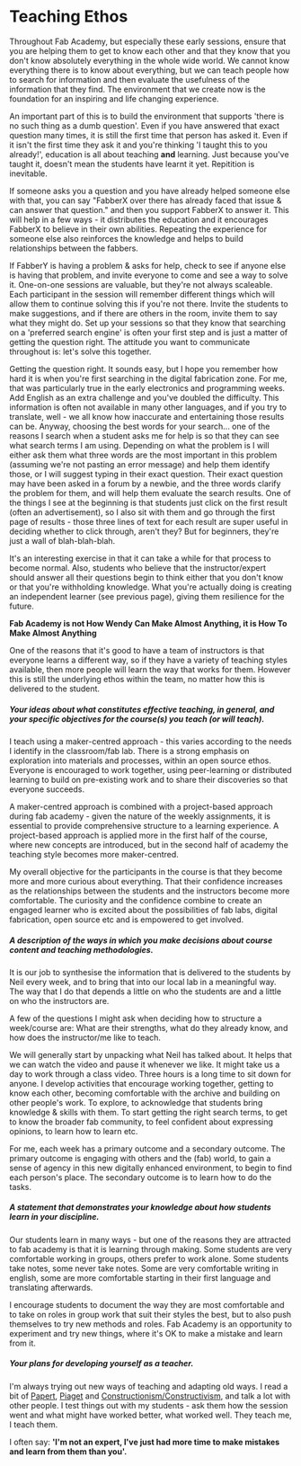 # Teaching Ethos

Throughout Fab Academy, but especially these early sessions, ensure that you are helping them to get to know each other and that they know that you don't know absolutely everything in the whole wide world. We cannot know everything there is to know about everything, but we can teach people how to search for information and then evaluate the usefulness of the information that they find. The environment that we create now is the foundation for an inspiring and life changing experience. 

An important part of this is to build the environment that supports 'there is no such thing as a dumb question'. Even if you have answered that exact question many times, it is still the first time that person has asked it. Even if it isn't the first time they ask it and you're thinking 'I taught this to you already!', education is all about teaching **and** learning. Just because you've taught it, doesn't mean the students have learnt it yet. Repitition is inevitable. 

If someone asks you a question and you have already helped someone else with that, you can say "FabberX over there has already faced that issue & can answer that question." and then you support FabberX to answer it. This will help in a few ways - it distributes the education and it encourages FabberX to believe in their own abilities. Repeating the experience for someone else also reinforces the knowledge and helps to build relationships between the fabbers. 

If FabberY is having a problem & asks for help, check to see if anyone else is having that problem, and invite everyone to come and see a way to solve it. One-on-one sessions are valuable, but they're not always scaleable. Each participant in the session will remember different things which will allow them to continue solving this if you're not there. Invite the students to make suggestions, and if there are others in the room, invite them to say what they might do. Set up your sessions so that they know that searching on a 'preferred search engine' is often your first step and is just a matter of getting the question right. The attitude you want to communicate throughout is: let's solve this together. 

Getting the question right. It sounds easy, but I hope you remember how hard it is when you're first searching in the digital fabrication zone. For me, that was particularly true in the early electronics and programming weeks. Add English as an extra challenge and you've doubled the difficulty. This information is often not available in many other languages, and if you try to translate, well - we all know how inaccurate and entertaining those results can be. Anyway, choosing the best words for your search... one of the reasons I search when a student asks me for help is so that they can see what search terms I am using. Depending on what the problem is I will either ask them what three words are the most important in this problem (assuming we're not pasting an error message) and help them identify those, or I will suggest typing in their exact question. Their exact question may have been asked in a forum by a newbie, and the three words clarify the problem for them, and will help them evaluate the search results. One of the things I see at the beginning is that students just click on the first result (often an advertisement), so I also sit with them and go through the first page of results - those three lines of text for each result are super useful in deciding whether to click through, aren't they? But for beginners, they're just a wall of blah-blah-blah.  

It's an interesting exercise in that it can take a while for that process to become normal. Also, students who believe that the instructor/expert should answer all their questions begin to think either that you don't know or that you're withholding knowledge. What you're actually doing is creating an independent learner (see previous page), giving them resilience for the future. 

**Fab Academy is not How Wendy Can Make Almost Anything, it is How To Make Almost Anything**

One of the reasons that it's good to have a team of instructors is that everyone learns a different way, so if they have a variety of teaching styles available, then more people will learn the way that works for them. However this is still the underlying ethos within the team, no matter how this is delivered to the student.

##### Your ideas about what constitutes effective teaching, in general, and your specific objectives for the course(s) you teach (or will teach).

I teach using a maker-centred approach - this varies according to the needs I identify in the classroom/fab lab. 
There is a strong emphasis on exploration into materials and processes, within an open source ethos. Everyone is encouraged to work together, using peer-learning or distributed learning to build on pre-existing work and to share their discoveries so that everyone succeeds.

A maker-centred approach is combined with a project-based approach during fab academy - given the nature of the weekly assignments, it is essential to provide comprehensive structure to a learning experience. A project-based approach is applied more in the first half of the course, where new concepts are introduced, but in the second half of academy the teaching style becomes more maker-centred. 

My overall objective for the participants in the course is that they become more and more curious about everything. That their confidence increases as the relationships between the students and the instructors become more comfortable. The curiosity and the confidence combine to create an engaged learner who is excited about the possibilities of fab labs, digital fabrication, open source etc and is empowered to get involved.

##### A description of the ways in which you make decisions about course content and teaching methodologies.

It is our job to synthesise the information that is delivered to the students by Neil every week, and to bring that into our local lab in a meaningful way. The way that I do that depends a little on who the students are and a little on who the instructors are. 

A few of the questions I might ask when deciding how to structure a week/course are: What are their strengths, what do they already know, and how does the instructor/me like to teach.

We will generally start by unpacking what Neil has talked about. It helps that we can watch the video and pause it whenever we like. It might take us a day to work through a class video. Three hours is a long time to sit down for anyone.
I develop activities that encourage working together, getting to know each other, becoming comfortable with the archive and building on other people's work. To explore, to acknowledge that students bring knowledge & skills with them. To start getting the right search terms, to get to know the broader fab community, to feel confident about expressing opinions, to learn how to learn etc. 

For me, each week has a primary outcome and a secondary outcome. The primary outcome is engaging with others and the (fab) world, to gain a sense of agency in this new digitally enhanced environment, to begin to find each person's place. The secondary outcome is to learn how to do the tasks.
 
##### A statement that demonstrates your knowledge about how students learn in your discipline.

Our students learn in many ways - but one of the reasons they are attracted to fab academy is that it is learning through making. Some students are very comfortable working in groups, others prefer to work alone. Some students take notes, some never take notes. Some are very comfortable writing in english, some are more comfortable starting in their first language and translating afterwards. 

I encourage students to document the way they are most comfortable and to take on roles in group work that suit their styles the best, but to also push themselves to try new methods and roles. Fab Academy is an opportunity to experiment and try new things, where it's OK to make a mistake and learn from it. 

##### Your plans for developing yourself as a teacher.

I'm always trying out new ways of teaching and adapting old ways. I read a bit of [Papert](http://www.papert.org/), [Piaget](https://www.simplypsychology.org/piaget.html) and [Constructionism/Constructivism](http://guzdial.cc.gatech.edu/Commentary/construct.html), and talk a lot with other people. I test things out with my students - ask them how the session went and what might have worked better, what worked well. They teach me, I teach them. 

I often say:
**'I'm not an expert, I've just had more time to make mistakes and learn from them than you'.**

